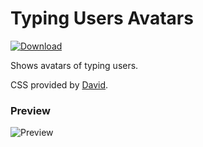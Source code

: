 # Typing Users Avatars
 [![Download][icon]][link] 

Shows avatars of typing users.

CSS provided by [David](https://github.com/dav1312).

### Preview 
![Preview](https://media.discordapp.net/attachments/822188699873181715/844285490068979752/TypingAvatars.png)

[icon]: https://img.shields.io/badge/Download-Typing%20Users%20Avatars-brightgreen.svg
[link]: https://betterdiscord.app/plugin/TypingUsersAvatars